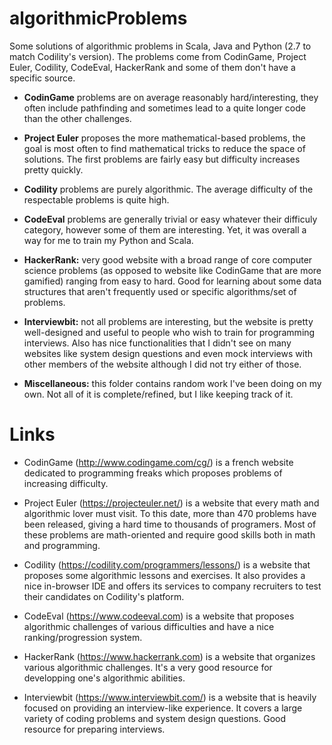 algorithmicProblems
===================

Some solutions of algorithmic problems in Scala, Java and Python (2.7 to match Codility's version). The problems come from CodinGame, Project Euler, Codility, CodeEval, HackerRank and some of them don't have a specific source.

- **CodinGame** problems are on average reasonably hard/interesting, they often include pathfinding and sometimes lead to a quite longer code than the other challenges.

- **Project Euler** proposes the more mathematical-based problems, the goal is most often to find mathematical tricks to reduce the space of solutions. The first problems are fairly easy but difficulty increases pretty quickly.

- **Codility** problems are purely algorithmic. The average difficulty of the respectable problems is quite high.

- **CodeEval** problems are generally trivial or easy whatever their difficuly category, however some of them are interesting. Yet, it was overall a way for me to train my Python and Scala.

- **HackerRank:** very good website with a broad range of core computer science problems (as opposed to website like CodinGame that are more gamified) ranging from easy to hard. Good for learning about some data structures that aren't frequently used or specific algorithms/set of problems.

- **Interviewbit:** not all problems are interesting, but the website is pretty well-designed and useful to people who wish to train for programming interviews. Also has nice functionalities that I didn't see on many websites like system design questions and even mock interviews with other members of the website although I did not try either of those.

- **Miscellaneous:** this folder contains random work I've been doing on my own. Not all of it is complete/refined, but I like keeping track of it.

Links 
===================
- CodinGame (http://www.codingame.com/cg/) is a french website dedicated to programming freaks which proposes problems of increasing difficulty.

- Project Euler (https://projecteuler.net/) is a website that every math and algorithmic lover must visit. To this date, more than 470 problems have been released, giving a hard time to thousands of programers. Most of these problems are math-oriented and require good skills both in math and programming.

- Codility (https://codility.com/programmers/lessons/) is a website that proposes some algorithmic lessons and exercises. It also provides a nice in-browser IDE and offers its services to company recruiters to test their candidates on Codility's platform.

- CodeEval (https://www.codeeval.com) is a website that proposes algorithmic challenges of various difficulties and have a nice ranking/progression system.

- HackerRank (https://www.hackerrank.com) is a website that organizes various algorithmic challenges. It's a very good resource for developping one's algorithmic abilities.

- Interviewbit (https://www.interviewbit.com/) is a website that is heavily focused on providing an interview-like experience. It covers a large variety of coding problems and system design questions. Good resource for preparing interviews.


